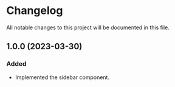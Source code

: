 # Changelog
All notable changes to this project will be documented in this file.

## 1.0.0 (2023-03-30)

### Added
- Implemented the sidebar component.